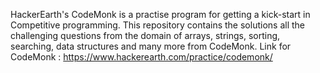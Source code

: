 HackerEarth's CodeMonk is a practise program for getting a kick-start in Competitive programming. This repository contains the solutions all the challenging questions from the domain of arrays, strings, sorting, searching, data structures and many more from CodeMonk.
Link for CodeMonk : https://www.hackerearth.com/practice/codemonk/
